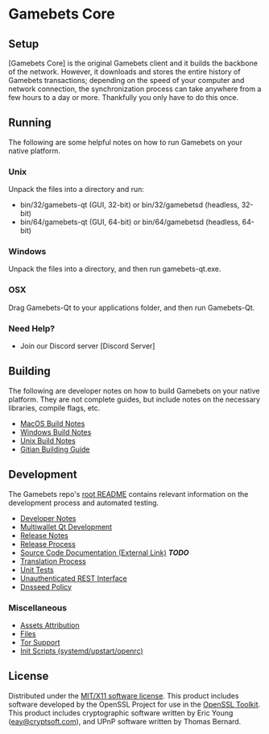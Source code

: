 Gamebets Core
=====================

Setup
---------------------
[Gamebets Core] is the original Gamebets client and it builds the backbone of the network. However, it downloads and stores the entire history of Gamebets transactions; depending on the speed of your computer and network connection, the synchronization process can take anywhere from a few hours to a day or more. Thankfully you only have to do this once.

Running
---------------------
The following are some helpful notes on how to run Gamebets on your native platform.

### Unix

Unpack the files into a directory and run:

- bin/32/gamebets-qt (GUI, 32-bit) or bin/32/gamebetsd (headless, 32-bit)
- bin/64/gamebets-qt (GUI, 64-bit) or bin/64/gamebetsd (headless, 64-bit)

### Windows

Unpack the files into a directory, and then run gamebets-qt.exe.

### OSX

Drag Gamebets-Qt to your applications folder, and then run Gamebets-Qt.

### Need Help?

* Join our Discord server [Discord Server]

Building
---------------------
The following are developer notes on how to build Gamebets on your native platform. They are not complete guides, but include notes on the necessary libraries, compile flags, etc.

- [MacOS Build Notes](build-macos.md)
- [Windows Build Notes](build-windows.md)
- [Unix Build Notes](build-unix.md)
- [Gitian Building Guide](gitian-building.md)

Development
---------------------
The Gamebets repo's [root README](https://github.com/GamebetsCoin/Gamebets/blob/master/README.md) contains relevant information on the development process and automated testing.

- [Developer Notes](developer-notes.md)
- [Multiwallet Qt Development](multiwallet-qt.md)
- [Release Notes](release-notes.md)
- [Release Process](release-process.md)
- [Source Code Documentation (External Link)](https://dev.visucore.com/bitcoin/doxygen/) ***TODO***
- [Translation Process](translation_process.md)
- [Unit Tests](unit-tests.md)
- [Unauthenticated REST Interface](REST-interface.md)
- [Dnsseed Policy](dnsseed-policy.md)

### Miscellaneous
- [Assets Attribution](assets-attribution.md)
- [Files](files.md)
- [Tor Support](tor.md)
- [Init Scripts (systemd/upstart/openrc)](init.md)

License
---------------------
Distributed under the [MIT/X11 software license](http://www.opensource.org/licenses/mit-license.php).
This product includes software developed by the OpenSSL Project for use in the [OpenSSL Toolkit](https://www.openssl.org/). This product includes
cryptographic software written by Eric Young ([eay@cryptsoft.com](mailto:eay@cryptsoft.com)), and UPnP software written by Thomas Bernard.
